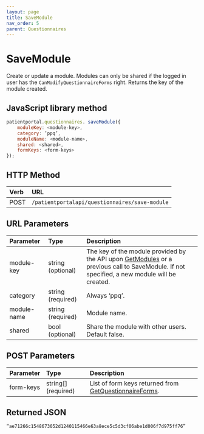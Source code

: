 ```yaml
---
layout: page
title: SaveModule
nav_order: 5
parent: Questionnaires
---
```


# SaveModule

Create or update a module. Modules can only be shared if the logged in user has the `CanModifyQuestionnaireForms` right. Returns the key of the module created.

## JavaScript library method

```javascript
patientportal.questionnaires. saveModule({
    moduleKey: <module-key>,
    category: ’ppq’,
    moduleName: <module-name>,
    shared: <shared>,
    formKeys: <form-keys>
});
```

## HTTP Method

| Verb | URL                                               |
|:-----|:--------------------------------------------------|
| POST | `/patientportalapi/questionnaires/save-module` |

## URL Parameters

| Parameter | Type   | Description                                                 |
|:----------|:-------|:------------------------------------------------------------|
| module-key | string (optional) | The key of the module provided by the API upon [GetModules](#_GetModules) or a previous call to SaveModule. If not specified, a new module will be created. |
| category | string (required) | Always ‘ppq’. |
| module-name | string (required) | Module name. |
| shared | bool (optional) | Share the module with other users. Default false. |

## POST Parameters

| Parameter | Type   | Description                                                 |
|:----------|:-------|:------------------------------------------------------------|
| form-keys | string[] (required) | List of form keys returned from [GetQuestionnaireForms](#_GetQuestionnaireForms). |

## Returned JSON

```
“ae71266c1548673052d1240115466e63a8ece5c5d3cf06abe1d006f7d975ff76”
```
